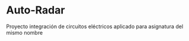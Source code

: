 # Auto-Radar
Proyecto integración de circuitos eléctricos aplicado para asignatura del mismo nombre
